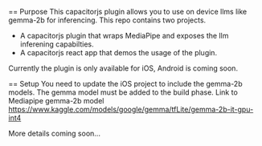 == Purpose
This capacitorjs plugin allows you to use on device llms like gemma-2b for inferencing.  This repo contains two projects.  
- A capacitorjs plugin that wraps MediaPipe and exposes the llm inferening capabilties.
- A capacitorjs react app that demos the usage of the plugin.

Currently the plugin is only available for iOS, Android is coming soon.

== Setup
You need to update the iOS project to include the gemma-2b models.  The gemma model must be added to the build phase.
Link to Mediapipe gemma-2b model https://www.kaggle.com/models/google/gemma/tfLite/gemma-2b-it-gpu-int4

More details coming soon...
